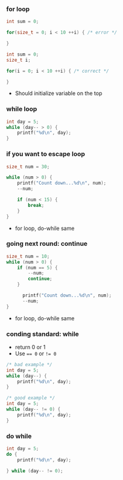 ### for loop
```c
int sum = 0;

for(size_t = 0; i < 10 ++i) { /* error */

}

```

```c
int sum = 0;
size_t i;

for(i = 0; i < 10 ++i) { /* correct */

}

```
- Should initialize variable on the top



### while loop
```c
int day = 5;
while (day-- > 0) {
    printf("%d\n", day);
}
```



### if you want to escape loop
```c
size_t num = 30;

while (num > 0) {
    printf("Count down...%d\n", num);
    --num;

    if (num < 15) {
        break;
    }
}

```
- for loop, do-while same



### going next round: continue
```c
size_t num = 10;
while (num > 0) {
    if (num == 5) {
        --num;
        continue;
    }

      printf("Count down...%d\n", num);
      --num;
}
```
- for loop, do-while same



### conding standard: while
- return 0 or 1 
- Use `== 0` or `!= 0`
```c
/* bad example */
int day = 5;
while (day--) {
    printf("%d\n", day);
}
```

```c
/* good example */
int day = 5;
while (day-- != 0) {
    printf("%d\n", day);
}
```


### do while
```c
int day = 5;
do {
    printf("%d\n", day);

} while (day-- != 0);
```